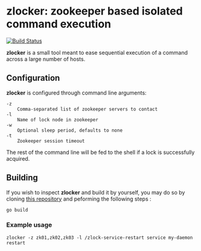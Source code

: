 zlocker: zookeeper based isolated command execution
===================================================

[![Build Status](https://travis-ci.org/pyr/zlocker.svg?branch=master)](https://travis-ci.org/pyr/zlocker)

**zlocker** is a small tool meant to ease sequential execution of
a command across a large number of hosts.

## Configuration

**zlocker** is configured through command line arguments:

    -z
        Comma-separated list of zookeeper servers to contact
    -l
        Name of lock node in zookeeper
    -w
        Optional sleep period, defaults to none
    -t
	    Zookeeper session timeout

The rest of the command line will be fed to the shell if a lock
is successfully acquired.

## Building

If you wish to inspect **zlocker** and build it by yourself, you may do so
by cloning [this repository](https://github.com/pyr/zlocker) and
peforming the following steps :

    go build

### Example usage

    zlocker -z zk01,zk02,zk03 -l /zlock-service-restart service my-daemon restart
